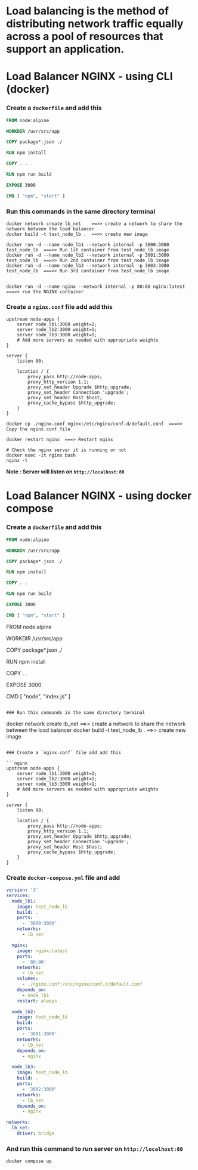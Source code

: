 # Load balancing is the method of distributing network traffic equally across a pool of resources that support an application.

# Load Balancer NGINX - using CLI (docker)

### Create a `dockerfile` and add this

```dockerfile
FROM node:alpine

WORKDIR /usr/src/app

COPY package*.json ./

RUN npm install

COPY . .

RUN npm run build

EXPOSE 3000

CMD [ "npm", "start" ]
```

### Run this commands in the same directory terminal

```
docker network create lb_net    ==>> create a network to share the network between the load balancer
docker build -t test_node_lb .  ==>> create new image

docker run -d --name node_lb1 --network internal -p 3000:3000 test_node_lb  ===>> Run 1st container from test_node_lb image
docker run -d --name node_lb2 --network internal -p 3001:3000 test_node_lb  ===>> Run 2nd container from test_node_lb image
docker run -d --name node_lb3 --network internal -p 3003:3000 test_node_lb  ===>> Run 3rd container from test_node_lb image


docker run -d --name nginx --network internal -p 80:80 nginx:latest  ===>> run the NGINX container

```

### Create a `nginx.conf` file add add this

```nginx
upstream node-apps {
    server node_lb1:3000 weight=2;
    server node_lb2:3000 weight=1;
    server node_lb3:3000 weight=1;
    # Add more servers as needed with appropriate weights
}

server {
    listen 80;

    location / {
        proxy_pass http://node-apps;
        proxy_http_version 1.1;
        proxy_set_header Upgrade $http_upgrade;
        proxy_set_header Connection 'upgrade';
        proxy_set_header Host $host;
        proxy_cache_bypass $http_upgrade;
    }
}

```

```
docker cp ./nginx.conf nginx:/etc/nginx/conf.d/default.conf  ===>> Copy the nginx.conf file

docker restart nginx  ===> Restart nginx

# Check the nginx server it is running or not
docker exec -it nginx bash
nginx -t
```

**Note : Server will listen on `http://localhost:80`**

# Load Balancer NGINX - using docker compose

### Create a `dockerfile` and add this

```dockerfile
FROM node:alpine

WORKDIR /usr/src/app

COPY package*.json ./

RUN npm install

COPY . .

RUN npm run build

EXPOSE 3000

CMD [ "npm", "start" ]
```

FROM node:alpine

WORKDIR /usr/src/app

COPY package\*.json ./

RUN npm install

COPY . .

EXPOSE 3000

CMD [ "node", "index.js" ]

```

### Run this commands in the same directory terminal

```

docker network create lb_net ==>> create a network to share the network between the load balancer
docker build -t test_node_lb . ==>> create new image

````

### Create a `nginx.conf` file add add this

```nginx
upstream node-apps {
    server node_lb1:3000 weight=2;
    server node_lb2:3000 weight=1;
    server node_lb3:3000 weight=1;
    # Add more servers as needed with appropriate weights
}

server {
    listen 80;

    location / {
        proxy_pass http://node-apps;
        proxy_http_version 1.1;
        proxy_set_header Upgrade $http_upgrade;
        proxy_set_header Connection 'upgrade';
        proxy_set_header Host $host;
        proxy_cache_bypass $http_upgrade;
    }
}

````

### Create `docker-compose.yml` file and add

```yml
version: '3'
services:
  node_lb1:
    image: test_node_lb
    build: .
    ports:
      - '3000:3000'
    networks:
      - lb_net

  nginx:
    image: nginx:latest
    ports:
      - '80:80'
    networks:
      - lb_net
    volumes:
      - ./nginx.conf:/etc/nginx/conf.d/default.conf
    depends_on:
      - node_lb1
    restart: always

  node_lb2:
    image: test_node_lb
    build: .
    ports:
      - '3001:3000'
    networks:
      - lb_net
    depends_on:
      - nginx

  node_lb3:
    image: test_node_lb
    build: .
    ports:
      - '3002:3000'
    networks:
      - lb_net
    depends_on:
      - nginx

networks:
  lb_net:
    driver: bridge
```

### And run this command to run server on `http://localhost:80`

```
docker compose up
```
